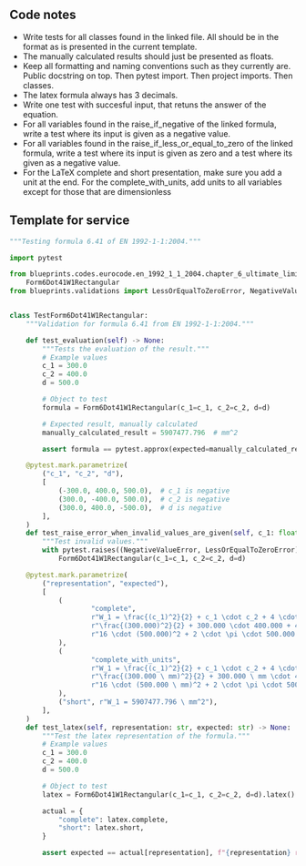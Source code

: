 ## Code notes

- Write tests for all classes found in the linked file. All should be in the format as is presented in the current template. 
- The manually calculated results should just be presented as floats. 
- Keep all formatting and naming conventions such as they currently are. Public docstring on top. Then pytest import. Then project imports. Then classes.
- The latex formula always has 3 decimals. 
- Write one test with succesful input, that retuns the answer of the equation. 
- For all variables found in the raise_if_negative of the linked formula, write a test where its input is given as a negative value.
- For all variables found in the raise_if_less_or_equal_to_zero of the linked formula, write a test where its input is given as zero and a test where its given as a negative value.
- For the LaTeX complete and short presentation, make sure you add a unit at the end. For the complete_with_units, add units to all variables except for those that are dimensionless

## Template for service

```python
"""Testing formula 6.41 of EN 1992-1-1:2004."""

import pytest

from blueprints.codes.eurocode.en_1992_1_1_2004.chapter_6_ultimate_limit_state.formula_6_41 import
    Form6Dot41W1Rectangular
from blueprints.validations import LessOrEqualToZeroError, NegativeValueError


class TestForm6Dot41W1Rectangular:
    """Validation for formula 6.41 from EN 1992-1-1:2004."""

    def test_evaluation(self) -> None:
        """Tests the evaluation of the result."""
        # Example values
        c_1 = 300.0
        c_2 = 400.0
        d = 500.0

        # Object to test
        formula = Form6Dot41W1Rectangular(c_1=c_1, c_2=c_2, d=d)

        # Expected result, manually calculated
        manually_calculated_result = 5907477.796  # mm^2

        assert formula == pytest.approx(expected=manually_calculated_result, rel=1e-4)

    @pytest.mark.parametrize(
        ("c_1", "c_2", "d"),
        [
            (-300.0, 400.0, 500.0),  # c_1 is negative
            (300.0, -400.0, 500.0),  # c_2 is negative
            (300.0, 400.0, -500.0),  # d is negative
        ],
    )
    def test_raise_error_when_invalid_values_are_given(self, c_1: float, c_2: float, d: float) -> None:
        """Test invalid values."""
        with pytest.raises((NegativeValueError, LessOrEqualToZeroError)):
            Form6Dot41W1Rectangular(c_1=c_1, c_2=c_2, d=d)

    @pytest.mark.parametrize(
        ("representation", "expected"),
        [
            (
                    "complete",
                    r"W_1 = \frac{(c_1)^2}{2} + c_1 \cdot c_2 + 4 \cdot c_2 \cdot d + 16 \cdot (d)^2 + 2 \cdot \pi \cdot d \cdot c_1 = "
                    r"\frac{(300.000)^2}{2} + 300.000 \cdot 400.000 + 4 \cdot 400.000 \cdot 500.000 + "
                    r"16 \cdot (500.000)^2 + 2 \cdot \pi \cdot 500.000 \cdot 300.000 = 5907477.796 \ mm^2",
            ),
            (
                    "complete_with_units",
                    r"W_1 = \frac{(c_1)^2}{2} + c_1 \cdot c_2 + 4 \cdot c_2 \cdot d + 16 \cdot (d)^2 + 2 \cdot \pi \cdot d \cdot c_1 = "
                    r"\frac{(300.000 \ mm)^2}{2} + 300.000 \ mm \cdot 400.000 \ mm + 4 \cdot 400.000 \ mm \cdot 500.000 \ mm + "
                    r"16 \cdot (500.000 \ mm)^2 + 2 \cdot \pi \cdot 500.000 \ mm \cdot 300.000 \ mm = 5907477.796 \ mm^2",
            ),
            ("short", r"W_1 = 5907477.796 \ mm^2"),
        ],
    )
    def test_latex(self, representation: str, expected: str) -> None:
        """Test the latex representation of the formula."""
        # Example values
        c_1 = 300.0
        c_2 = 400.0
        d = 500.0

        # Object to test
        latex = Form6Dot41W1Rectangular(c_1=c_1, c_2=c_2, d=d).latex()

        actual = {
            "complete": latex.complete,
            "short": latex.short,
        }

        assert expected == actual[representation], f"{representation} representation failed."

```